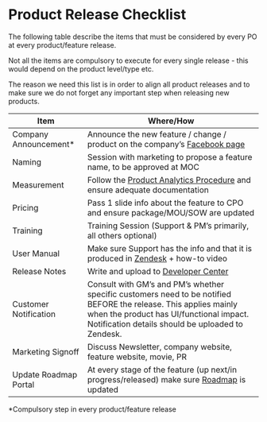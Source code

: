 
# Product Release Checklist
The following table describe the items that must be considered by every PO at every product/feature release.

Not all the items are compulsory to execute for every single release - this would depend on the product level/type etc.

The reason we need this list is in order to align all product releases and to make sure we do not forget any important step when releasing new products.


Item      | Where/How
--------------- | ---------------
Company Announcement* | Announce the new feature / change / product on the company’s [Facebook page](https://www.facebook.com/groups/282441801876106/)
Naming| Session with marketing to propose a feature name, to be approved at MOC
Measurement | Follow the [Product Analytics Procedure](http://developer.applicaster.com/docs/internal/product_analytics_procedure) and ensure adequate documentation
Pricing | Pass 1 slide info about the feature to CPO and ensure package/MOU/SOW are updated
Training | Training Session (Support & PM’s primarily, all others optional)
User Manual | Make sure Support has the info and that it is produced in [Zendesk](https://applicaster.zendesk.com/) + how-to video
Release Notes | Write and upload to [Developer Center](http://developer.applicaster.com/)
Customer Notification | Consult with GM’s and PM’s whether specific customers need to be notified BEFORE the release. This applies mainly when the product has UI/functional impact. Notification details should be uploaded to Zendesk.
Marketing Signoff | Discuss Newsletter, company website, feature website, movie, PR
Update Roadmap Portal | At every stage of the feature (up next/in progress/released) make sure [Roadmap](https://roadmap.applicaster.com/) is updated


*Compulsory step in every product/feature release
